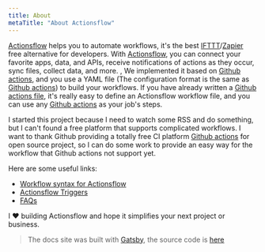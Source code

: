 ```yaml
---
title: About
metaTitle: "About Actionsflow"
---
```


[Actionsflow](https://github.com/actionsflow/actionsflow) helps you to automate workflows, it's the best [IFTTT](https://ifttt.com/)/[Zapier](https://zapier.com/) free alternative for developers. With [Actionsflow](https://github.com/actionsflow/actionsflow), you can connect your favorite apps, data, and APIs, receive notifications of actions as they occur, sync files, collect data, and more. , We implemented it based on [Github actions](https://docs.github.com/en/actions), and you use a YAML file (The configuration format is the same as [Github actions](https://docs.github.com/en/actions/configuring-and-managing-workflows/configuring-a-workflow)) to build your workflows. If you have already written a [Github actions file](https://docs.github.com/en/actions/configuring-and-managing-workflows/configuring-a-workflow), it's really easy to define an Actionsflow workflow file, and you can use any [Github actions](https://github.com/marketplace?type=actions) as your job's steps.

I started this project because I need to watch some RSS and do something, but I can't found a free platform that supports complicated workflows. I want to thank Github providing a totally free CI platform [Github actions](https://github.com/features/actions) for open source project, so I can do some work to provide an easy way for the workflow that Github actions not support yet.

Here are some useful links:

- [Workflow syntax for Actionsflow](./workflow.md)
- [Actionsflow Triggers](/docs/triggers.md)
- [FAQs](/docs/faqs.md)

I ❤️ building Actionsflow and hope it simplifies your next project or business.

> The docs site was built with [Gatsby](https://www.gatsbyjs.com/), the source code is [here](https://github.com/actionsflow/docs)
